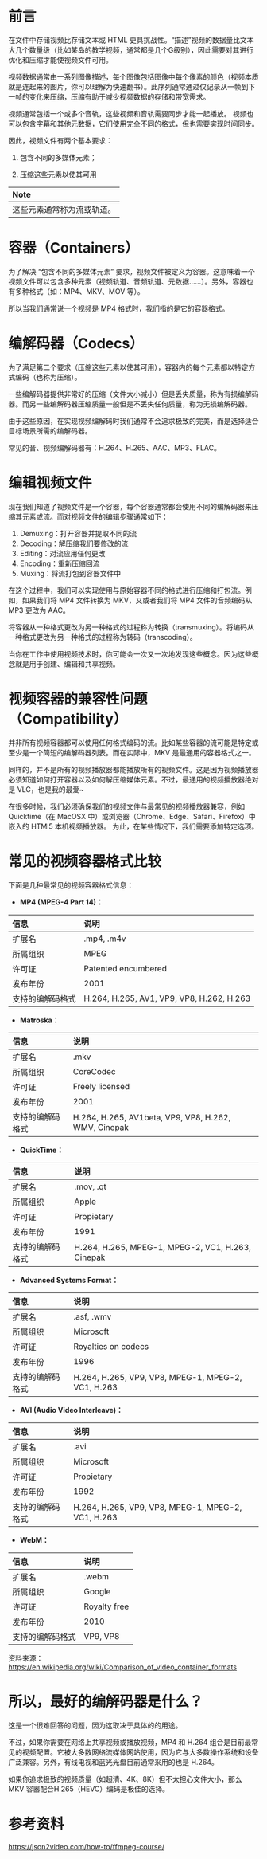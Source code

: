 # 前言

在文件中存储视频比存储文本或 HTML 更具挑战性。“描述”视频的数据量比文本大几个数量级（比如某岛的教学视频，通常都是几个G级别），因此需要对其进行优化和压缩才能使视频文件可用。

视频数据通常由一系列图像描述，每个图像包括图像中每个像素的颜色（视频本质就是连起来的图片，你可以理解为快速翻书）。此序列通常通过仅记录从一帧到下一帧的变化来压缩，压缩有助于减少视频数据的存储和带宽需求。

视频通常包括一个或多个音轨，这些视频和音轨需要同步才能一起播放。 视频也可以包含字幕和其他元数据，它们使用完全不同的格式，但也需要实现时间同步。

因此，视频文件有两个基本要求：

1. 包含不同的多媒体元素；

2. 压缩这些元素以使其可用

|**Note**|
|:-------|
|这些元素通常称为流或轨道。|

# 容器（Containers）

为了解决 “包含不同的多媒体元素” 要求，视频文件被定义为容器。这意味着一个视频文件可以包含多种元素（视频轨道、音频轨道、元数据……）。另外，容器也有多种格式（如：MP4、MKV、MOV 等）。

所以当我们通常说一个视频是 MP4 格式时，我们指的是它的容器格式。

# 编解码器（Codecs）

为了满足第二个要求（压缩这些元素以使其可用），容器内的每个元素都以特定方式编码（也称为压缩）。

一些编解码器提供非常好的压缩（文件大小减小）但是丢失质量，称为有损编解码器。而另一些编解码器压缩质量一般但是不丢失任何质量，称为无损编解码器。

由于这些原因，在实现视频编解码时我们通常不会追求极致的完美，而是选择适合目标场景所需的编解码器。

常见的音、视频编解码器有：H.264、H.265、AAC、MP3、FLAC。

# 编辑视频文件

现在我们知道了视频文件是一个容器，每个容器通常都会使用不同的编解码器来压缩其元素或流。而对视频文件的编辑步骤通常如下：

1. Demuxing：打开容器并提取不同的流
2. Decoding：解压缩我们要修改的流
3. Editing：对流应用任何更改
4. Encoding：重新压缩回流
5. Muxing：将流打包到容器文件中

在这个过程中，我们可以实现使用与原始容器不同的格式进行压缩和打包流。例如，如果我们将 MP4 文件转换为 MKV，又或者我们将 MP4 文件的音频编码从 MP3 更改为 AAC。

将容器从一种格式更改为另一种格式的过程称为转换（transmuxing）。将编码从一种格式更改为另一种格式的过程称为转码（transcoding）。

当你在工作中使用视频技术时，你可能会一次又一次地发现这些概念。因为这些概念就是用于创建、编辑和共享视频。

# 视频容器的兼容性问题（Compatibility）

并非所有视频容器都可以使用任何格式编码的流。比如某些容器的流可能是特定或至少是一个简短的编解码器列表。而在实际中，MKV 是最通用的容器格式之一。

同样的，并不是所有的视频播放器都能播放所有的视频文件。这是因为视频播放器必须知道如何打开容器以及如何解压缩媒体元素。不过，最通用的视频播放器绝对是 VLC，也是我的最爱~

在很多时候，我们必须确保我们的视频文件与最常见的视频播放器兼容，例如 Quicktime（在 MacOSX 中）或浏览器（Chrome、Edge、Safari、Firefox）中嵌入的 HTMl5 本机视频播放器。 为此，在某些情况下，我们需要添加特定选项。

# 常见的视频容器格式比较

下面是几种最常见的视频容器格式信息：

- **MP4 (MPEG-4 Part 14)：**

|**信息**|**说明**|
|:---|:--|
|扩展名|.mp4, .m4v|
|所属组织|MPEG|
|许可证|Patented encumbered|
|发布年份|2001|
|支持的编解码格式|H.264, H.265, AV1, VP9, VP8, H.262, H.263|


- **Matroska：**

|**信息**|**说明**|
|:---|:--|
|扩展名|.mkv|
|所属组织|CoreCodec|
|许可证|Freely licensed|
|发布年份|2001|
|支持的编解码格式|H.264, H.265, AV1beta, VP9, VP8, H.262, WMV, Cinepak|


- **QuickTime：**

|**信息**|**说明**|
|:---|:--|
|扩展名|.mov, .qt|
|所属组织|Apple|
|许可证|Propietary|
|发布年份|1991|
|支持的编解码格式|H.264, H.265, MPEG-1, MPEG-2, VC1, H.263, Cinepak|


- **Advanced Systems Format：**

|**信息**|**说明**|
|:---|:--|
|扩展名|.asf, .wmv|
|所属组织|Microsoft|
|许可证|Royalties on codecs|
|发布年份|1996|
|支持的编解码格式|H.264, H.265, VP9, VP8, MPEG-1, MPEG-2, VC1, H.263|

- **AVI (Audio Video Interleave)：**

|**信息**|**说明**|
|:---|:--|
|扩展名|.avi|
|所属组织|Microsoft|
|许可证|Propietary|
|发布年份|1992
|支持的编解码格式|H.264, H.265, VP9, VP8, MPEG-1, MPEG-2, VC1, H.263|

- **WebM：**

|**信息**|**说明**|
|:---|:--|
|扩展名|.webm|
|所属组织|Google|
|许可证|Royalty free|
|发布年份|2010|
|支持的编解码格式|VP9, VP8|


资料来源：https://en.wikipedia.org/wiki/Comparison_of_video_container_formats

# 所以，最好的编解码器是什么？

这是一个很难回答的问题，因为这取决于具体的的用途。

不过，如果你需要在网络上共享视频或播放视频，MP4 和 H.264 组合是目前最常见的视频配置。它被大多数网络流媒体网站使用，因为它与大多数操作系统和设备广泛兼容。另外，有线电视和蓝光光盘目前通常采用的也是 H.264。

如果你追求极致的视频质量（如超清、4K、8K）但不太担心文件大小，那么 MKV 容器配合H.265（HEVC）编码是极佳的选择。

# 参考资料

https://json2video.com/how-to/ffmpeg-course/